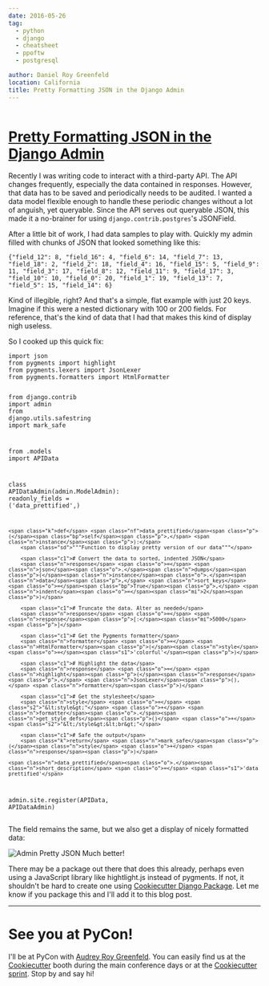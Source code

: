 ```yaml
---
date: 2016-05-26
tag:
  - python
  - django
  - cheatsheet
  - ppoftw
  - postgresql

author: Daniel Roy Greenfeld
location: California
title: Pretty Formatting JSON in the Django Admin
---
```


<div class="twelve wide column">
  <h1 class="ui block header">
    <div class="content">
      <a href="/pretty-formatting-json-django-admin "
        >Pretty Formatting JSON in the Django Admin</a
      >
    </div>
  </h1>
  <p>
    Recently I was writing code to interact with a third-party API. The API
    changes frequently, especially the data contained in responses. However,
    that data has to be saved and periodically needs to be audited. I wanted a
    data model flexible enough to handle these periodic changes without a lot of
    anguish, yet queryable. Since the API serves out queryable JSON, this made
    it a no-brainer for using <code>django.contrib.postgres</code>'s JSONField.
  </p>
  <p>
    After a little bit of work, I had data samples to play with. Quickly my
    admin filled with chunks of JSON that looked something like this:
  </p>
  <div class="codehilite ui secondary segment">
    <pre><span></span><code><span class="o">{</span><span class="s2">"field_12"</span>: <span class="m">8</span>, <span class="s2">"field_16"</span>: <span class="m">4</span>, <span class="s2">"field_6"</span>: <span class="m">14</span>, <span class="s2">"field_7"</span>: <span class="m">13</span>, <span class="s2">"field_18"</span>: <span class="m">2</span>, <span class="s2">"field_2"</span>: <span class="m">18</span>, <span class="s2">"field_4"</span>: <span class="m">16</span>, <span class="s2">"field_15"</span>: <span class="m">5</span>, <span class="s2">"field_9"</span>: <span class="m">11</span>, <span class="s2">"field_3"</span>: <span class="m">17</span>, <span class="s2">"field_8"</span>: <span class="m">12</span>, <span class="s2">"field_11"</span>: <span class="m">9</span>, <span class="s2">"field_17"</span>: <span class="m">3</span>, <span class="s2">"field_10"</span>: <span class="m">10</span>, <span class="s2">"field_0"</span>: <span class="m">20</span>, <span class="s2">"field_1"</span>: <span class="m">19</span>, <span class="s2">"field_13"</span>: <span class="m">7</span>, <span class="s2">"field_5"</span>: <span class="m">15</span>, <span class="s2">"field_14"</span>: <span class="m">6</span><span class="o">}</span>
</code></pre>
  </div>
  <p>
    Kind of illegible, right? And that's a simple, flat example with just 20
    keys. Imagine if this were a nested dictionary with 100 or 200 fields. For
    reference, that's the kind of data that I had that makes this kind of
    display nigh useless.
  </p>
  <p>So I cooked up this quick fix:</p>
  <div class="codehilite ui secondary segment">
    <pre><span></span><code><span class="kn">import</span> <span class="nn">json</span>
<span class="kn">from</span> <span class="nn">pygments</span> <span class="kn">import</span> <span class="n">highlight</span>
<span class="kn">from</span> <span class="nn">pygments.lexers</span> <span class="kn">import</span> <span class="n">JsonLexer</span>
<span class="kn">from</span> <span class="nn">pygments.formatters</span> <span class="kn">import</span> <span class="n">HtmlFormatter</span>

<span class="kn">from</span> <span class="nn">django.contrib</span> <span class="kn">import</span> <span class="n">admin</span>
<span class="kn">from</span> <span class="nn">django.utils.safestring</span> <span class="kn">import</span> <span class="n">mark_safe</span>

<span class="kn">from</span> <span class="nn">.models</span> <span class="kn">import</span> <span class="n">APIData</span>

<span class="k">class</span> <span class="nc">APIDataAdmin</span><span class="p">(</span><span class="n">admin</span><span class="o">.</span><span class="n">ModelAdmin</span><span class="p">):</span>
<span class="n">readonly_fields</span> <span class="o">=</span> <span class="p">(</span><span class="s1">'data_prettified'</span><span class="p">,)</span>

    <span class="k">def</span> <span class="nf">data_prettified</span><span class="p">(</span><span class="bp">self</span><span class="p">,</span> <span class="n">instance</span><span class="p">):</span>
        <span class="sd">"""Function to display pretty version of our data"""</span>

        <span class="c1"># Convert the data to sorted, indented JSON</span>
        <span class="n">response</span> <span class="o">=</span> <span class="n">json</span><span class="o">.</span><span class="n">dumps</span><span class="p">(</span><span class="n">instance</span><span class="o">.</span><span class="n">data</span><span class="p">,</span> <span class="n">sort_keys</span><span class="o">=</span><span class="bp">True</span><span class="p">,</span> <span class="n">indent</span><span class="o">=</span><span class="mi">2</span><span class="p">)</span>

        <span class="c1"># Truncate the data. Alter as needed</span>
        <span class="n">response</span> <span class="o">=</span> <span class="n">response</span><span class="p">[:</span><span class="mi">5000</span><span class="p">]</span>

        <span class="c1"># Get the Pygments formatter</span>
        <span class="n">formatter</span> <span class="o">=</span> <span class="n">HtmlFormatter</span><span class="p">(</span><span class="n">style</span><span class="o">=</span><span class="s1">'colorful'</span><span class="p">)</span>

        <span class="c1"># Highlight the data</span>
        <span class="n">response</span> <span class="o">=</span> <span class="n">highlight</span><span class="p">(</span><span class="n">response</span><span class="p">,</span> <span class="n">JsonLexer</span><span class="p">(),</span> <span class="n">formatter</span><span class="p">)</span>

        <span class="c1"># Get the stylesheet</span>
        <span class="n">style</span> <span class="o">=</span> <span class="s2">"&lt;style&gt;"</span> <span class="o">+</span> <span class="n">formatter</span><span class="o">.</span><span class="n">get_style_defs</span><span class="p">()</span> <span class="o">+</span> <span class="s2">"&lt;/style&gt;&lt;br&gt;"</span>

        <span class="c1"># Safe the output</span>
        <span class="k">return</span> <span class="n">mark_safe</span><span class="p">(</span><span class="n">style</span> <span class="o">+</span> <span class="n">response</span><span class="p">)</span>

    <span class="n">data_prettified</span><span class="o">.</span><span class="n">short_description</span> <span class="o">=</span> <span class="s1">'data prettified'</span>

<span class="n">admin</span><span class="o">.</span><span class="n">site</span><span class="o">.</span><span class="n">register</span><span class="p">(</span><span class="n">APIData</span><span class="p">,</span> <span class="n">APIDataAdmin</span><span class="p">)</span>
</code></pre>
  </div>

  <p>
    The field remains the same, but we also get a display of nicely formatted
    data:
  </p>
  <p>
    <img
      alt="Admin Pretty JSON"
      class="align-center img-responsive"
      id="admin-pretty-json"
      src="https://www.pydanny.com/static/admin-pretty-json.png"
    />
    Much better!
  </p>
  <p>
    There may be a package out there that does this already, perhaps even using
    a JavaScript library like hightlight.js instead of pygments. If not, it
    shouldn't be hard to create one using
    <a
      href="https://www.pydanny.com/how-to-create-installable-django-packages "
      target="_blank"
      >Cookiecutter Django Package</a
    >. Let me know if you package this and I'll add it to this blog post.
  </p>
  <hr />
  <h1 id="see-you-at-pycon">See you at PyCon!</h1>
  <p>
    I'll be at PyCon with
    <a href="https://twitter.com/audreyr" target="_blank"
      >Audrey Roy Greenfeld</a
    >. You can easily find us at the
    <a href="https://github.com/audreyr/cookiecutter" target="_blank"
      >Cookiecutter</a
    >
    booth during the main conference days or at the
    <a
      href="https://us.pycon.org/2016/community/sprints/#cookiecutter"
      target="_blank"
      >Cookiecutter sprint</a
    >. Stop by and say hi!
  </p>
  </div>
